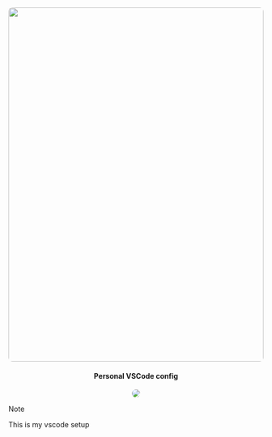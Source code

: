 <style>
  img {
    object-fit: cover; 
    border-radius: 8px;
  }
</style>

<div align="center"><a name="readme-top"></a>

<img height="700" width="100%" src="https://github.com/seths10/personal-vscode-config/assets/59029978/3cca62b5-94d0-4605-9826-c9cd79d2ee8a" />

<h4>Personal VSCode config</h4>

![](https://raw.githubusercontent.com/andreasbm/readme/master/assets/lines/aqua.png)

</div>


> [!NOTE]
> 
> This is my vscode setup

